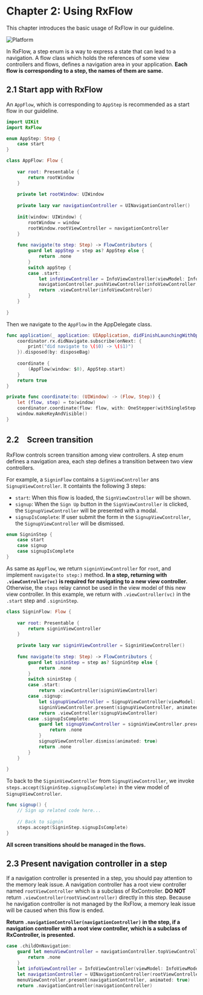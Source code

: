# Chapter 2: Using RxFlow

This chapter introduces the basic usage of RxFlow in our guideline.

![Platform](https://raw.githubusercontent.com/lm2343635/RxController/master/images/rxflow.jpg)

In RxFlow, a step enum is a way to express a state that can lead to a navigation.
A flow class which holds the references of some view controllers and flows, defines a navigation area in your application.
**Each flow is corresponding to a step, the names of them are same.**

## 2.1 Start app with RxFlow

An `AppFlow`, which is corresponding to `AppStep` is recommended as a start flow in our guideline.

```swift
import UIKit
import RxFlow

enum AppStep: Step {
    case start
}

class AppFlow: Flow {
    
    var root: Presentable {
        return rootWindow
    }
    
    private let rootWindow: UIWindow
    
    private lazy var navigationController = UINavigationController()
    
    init(window: UIWindow) {
        rootWindow = window
        rootWindow.rootViewController = navigationController
    }
   
    func navigate(to step: Step) -> FlowContributors {
        guard let appStep = step as? AppStep else {
            return .none
        }
        switch appStep {
        case .start:
            let infoViewController = InfoViewController(viewModel: InfoViewModel())
            navigationController.pushViewController(infoViewController, animated: false)
            return .viewController(infoViewController)
        }
    }
    
}

```

Then we navigate to the `AppFlow` in the AppDelegate class.

```swift
func application(_ application: UIApplication, didFinishLaunchingWithOptions launchOptions: [UIApplication.LaunchOptionsKey: Any]?) -> Bool {
    coordinator.rx.didNavigate.subscribe(onNext: {
        print("did navigate to \($0) -> \($1)")
    }).disposed(by: disposeBag)
    
    coordinate {
        (AppFlow(window: $0), AppStep.start)
    }
    return true
}

private func coordinate(to: (UIWindow) -> (Flow, Step)) {
    let (flow, step) = to(window)
    coordinator.coordinate(flow: flow, with: OneStepper(withSingleStep: step))
    window.makeKeyAndVisible()
}
```

## 2.2　Screen transition

RxFlow controls screen transition among view controllers.
A step enum defines a navigation area, each step defines a transition between two view controllers.

For example, a `SigninFlow` contains a `SignViewController` ans `SignupViewController`.
It containts the following 3 steps:
- `start`: When this flow is loaded, the `SignViewController` will be shown.
- `signup`: When the `Sign Up` button in the `SignViewController` is clicked, the `SignupViewController` will be presented with a modal.
- `signupIsComplete`: If user submit the form in the `SignupViewController`, the `SignupViewController` will be dismissed.

```swift
enum SigninStep {
    case start
    case signup
    case signupIsComplete
}
```

As same as `AppFlow`, we return `signinViewController` for `root`, and implement `navigate(to step:)` method.
**In a step, returning with `.viewController(vc)` is required for navigating to a new view controller.**
Otherwise, the `steps` relay cannot be used in the view model of this new view controller.
In this example, we return with `.viewController(vc)` in the `.start` step and `.signinStep`.

```swift
class SigninFlow: Flow {
    
    var root: Presentable {
        return signinViewController
    }
    
    private lazy var signinViewController = SigninViewController()
    
    func navigate(to step: Step) -> FlowContributors {
        guard let sininStep = step as? SigninStep else {
            return .none
        }
        switch sininStep {
        case .start:
            return .viewController(signinViewController)
        case .signup:
            let signupViewController = SignupViewController(viewModel: .init())
            signinViewController.present(signupViewController, animated: true)
            return .viewController(signupViewController)
        case .signupIsComplete:
            guard let signupViewController = signinViewController.presentedViewController as? SignupViewController else {
                return .none             
            }
            signupViewController.dismiss(animated: true)
            return .none   
        }
    }
    
}
```

To back to the `SigninViewController` from `SignupViewController`, we invoke `steps.accept(SigninStep.signupIsComplete)` in the view model of `SignupViewController`.

```swift
func signup() {
    // Sign up related code here...
    
    // Back to signin
    steps.accept(SigninStep.signupIsComplete)
}
```

**All screen transitions should be managed in the flows.**

## 2.3 Present navigation controller in a step

If a navigation controller is presented in a step, you should pay attention to the memory leak issue.
A navigation controller has a root view controller named `rootViewController` which is a subclass of RxController.
**DO NOT** return `.viewController(rootViewController)` directly in this step.
Because he navigation controller is not managed by the RxFlow, a memory leak issue will be caused when this flow is ended.

**Return `.navigationController(navigationController)` in the step, if a navigation controller with a root view controller, which is a subclass of RxController, is presented.**

```swift
case .childOnNavigation:
    guard let menuViewController = navigationController.topViewController as? MenuViewController else {
        return .none
    }
    let infoViewController = InfoViewController(viewModel: InfoViewModel())
    let navigationController = UINavigationController(rootViewController: infoViewController)
    menuViewController.present(navigationController, animated: true)
    return .navigationController(navigationController)
```
